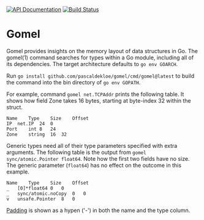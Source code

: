 [![API Documentation](https://godoc.org/github.com/pascaldekloe/gomel?status.svg)](https://godoc.org/github.com/pascaldekloe/gomel)
[![Build Status](https://github.com/pascaldekloe/gomel/actions/workflows/go.yml/badge.svg)](https://github.com/pascaldekloe/gomel/actions/workflows/go.yml)

# Gomel

Gomel provides insights on the memory layout of data structures in Go. The
gomel(1) command searches for types within a Go module, including all of its
dependencies. The target architecture defaults to `go env GOARCH`.

Run `go install github.com/pascaldekloe/gomel/cmd/gomel@latest` to build the
command into the bin directory of `go env GOPATH`.

For example, command `gomel net.TCPAddr` prints the following table. It shows
how field Zone takes 16 bytes, starting at byte-index 32 within the struct.

```
Name	Type	Size	Offset
IP	net.IP	24	0
Port	int	8	24
Zone	string	16	32
```

Generic types need all of their type parameters specified with extra arguments.
The following table is the output from `gomel sync/atomic.Pointer float64`. Note
how the first two fields have no size. The generic parameter (`float64`) has no
effect on the outcome in this example.

```
Name	Type	Size	Offset
_	[0]*float64	0	0
_	sync/atomic.noCopy	0	0
v	unsafe.Pointer	8	0
```

[Padding](https://en.wikipedia.org/wiki/Data_structure_alignment#Data_structure_padding)
is shown as a hypen ('-') in both the name and the type column.
